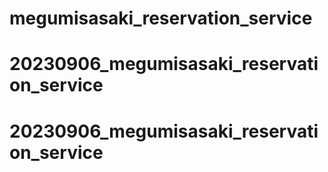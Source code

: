 # megumisasaki_reservation_service
# 20230906_megumisasaki_reservation_service
# 20230906_megumisasaki_reservation_service

